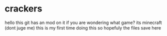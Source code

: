 # crackers
hello this git has an mod on it if you are wondering what game? its minecraft (dont juge me) this is my first time doing this so hopefuly the files save here
